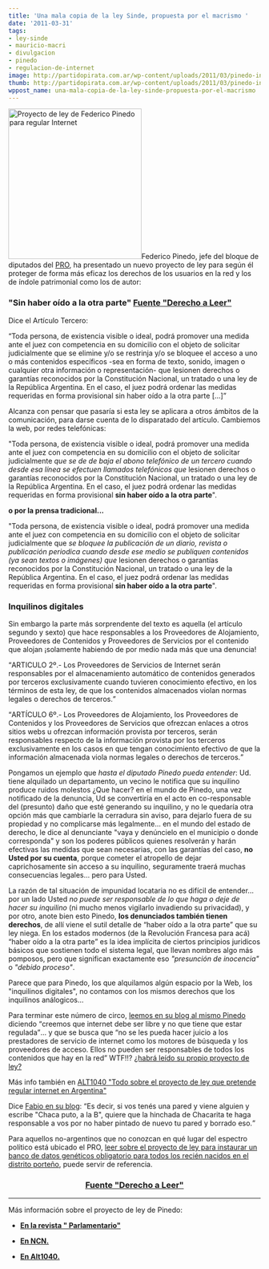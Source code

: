 ```yaml
---
title: 'Una mala copia de la ley Sinde, propuesta por el macrismo '
date: '2011-03-31'
tags:
- ley-sinde
- mauricio-macri
- divulgacion
- pinedo
- regulacion-de-internet
image: http://partidopirata.com.ar/wp-content/uploads/2011/03/pinedo-internet.png
thumb: http://partidopirata.com.ar/wp-content/uploads/2011/03/pinedo-internet.png
wppost_name: una-mala-copia-de-la-ley-sinde-propuesta-por-el-macrismo
---
```


<a href="http://partidopirata.com.ar/wp-content/uploads/2011/03/pinedo-internet.png"><img class="aligncenter size-medium wp-image-645" title="pinedo-internet" src="http://partidopirata.com.ar/wp-content/uploads/2011/03/pinedo-internet-266x300.png" alt="Proyecto de ley de Federico Pinedo para regular Internet" width="266" height="300" /></a>Federico Pinedo</strong>, jefe del bloque de diputados del <a href="http://pro.com.ar/">PRO</a>,  ha presentado un nuevo proyecto de ley para según él proteger de  forma más eficaz los derechos de los usuarios en la red y los de índole  patrimonial como los de autor:

<h3>"Sin haber oído a la otra parte" <a href="http://derechoaleer.org/2011/03/una-mala-copia-de-la-ley-sinde-p.html" target="_blank">Fuente "Derecho a Leer"</a>
</h3> <p>Dice el Artículo Tercero:</p> <p class="quote"><q>Toda persona, de existencia visible o ideal, podrá  promover una medida ante el juez con competencia en su domicilio con el  objeto de solicitar judicialmente que se elimine y/o se restrinja y/o se  bloquee el acceso a uno o más contenidos específicos -sea en forma de  texto, sonido, imagen o cualquier otra información o representación- que  lesionen derechos o garantías reconocidos por la Constitución Nacional,  un tratado o una ley de la República Argentina. En el caso, el juez  podrá ordenar las medidas requeridas en forma provisional sin haber oído  a la otra parte [...]</q></p> <p>Alcanza con pensar que pasaría si esta ley se aplicara a otros  ámbitos de la comunicación, para darse cuenta de lo disparatado del  artículo. Cambiemos la web, por redes telefónicas:</p> <p>"Toda persona, de existencia visible o ideal, podrá promover una  medida ante el juez con competencia en su domicilio con el objeto de  solicitar judicialmente <i>que se de de baja el abono telefónico de un tercero cuando desde esa línea se efectuen llamados telefónicos que</i>  lesionen derechos o garantías reconocidos por la Constitución Nacional,  un tratado o una ley de la República Argentina. En el caso, el juez  podrá ordenar las medidas requeridas en forma provisional <b>sin haber oído a la otra parte</b>".</p> <p style="font-weight: bold;">o por la prensa tradicional...</p> <p>"Toda persona, de existencia visible o ideal, podrá promover una  medida ante el juez con competencia en su domicilio con el objeto de  solicitar judicialmente que <i>se bloquee la publicación de un diario,  revista o publicación periodica cuando desde ese medio se publiquen  contenidos (ya sean textos  o imágenes) que </i>lesionen derechos o  garantías reconocidos por la Constitución Nacional, un tratado o una ley  de la República Argentina. En el caso, el juez podrá ordenar las  medidas requeridas en forma provisional <b>sin haber oído a la otra parte</b>".</p> <h3>Inquilinos digitales</h3> <p>Sin embargo la parte más sorprendente del texto es aquella (el  artículo segundo y sexto) que hace responsables a los Proveedores de  Alojamiento, Proveedores de Contenidos y Proveedores de Servicios por el  contenido que alojan ¡solamente habiendo de por medio nada más que una  denuncia!</p> <p class="quote"><q>ARTICULO 2º.- Los Proveedores de Servicios de  Internet serán responsables por el almacenamiento automático de  contenidos generados por terceros exclusivamente cuando tuvieren  conocimiento efectivo, en los términos de esta ley, de que los  contenidos almacenados violan normas legales o derechos de terceros.</q></p> <p class="quote"><q>ARTÍCULO 6º.- Los Proveedores de Alojamiento, los  Proveedores de Contenidos y los Proveedores de Servicios que ofrezcan  enlaces a otros sitios webs u ofrezcan información provista por  terceros, serán responsables respecto de la información provista por los  terceros exclusivamente en los casos en que tengan conocimiento  efectivo de que la información almacenada viola normas legales o  derechos de terceros.</q></p> <p>Pongamos un ejemplo que <i>hasta el diputado Pinedo pueda entender</i>:  Ud. tiene alquilado un departamento, un vecino le notifica que su  inquilino produce ruidos molestos ¿Que hacer? en el mundo de Pinedo, una  vez notificado de la denuncia, Ud se convertiría en el acto en  co-responsable del (presunto) daño que esté generando su inquilino, y no  le quedaría otra opción más que cambiarle la cerradura sin aviso, para  dejarlo fuera de su propiedad y no complicarse más legalmente... en el  mundo del estado de derecho, le dice al denunciante "vaya y denúncielo  en el municipio o donde corresponda" y son los poderes públicos quienes  resolverán y harán efectivas las medidas que sean necesarias, con las  garantías del caso, <b>no Usted por su cuenta</b>, porque cometer el  atropello de dejar caprichosamente sin acceso a su inquilino,  seguramente traerá muchas consecuencias legales... pero para Usted. </p> <p>La razón de tal situación de impunidad locataria no es difícil de entender... por un lado Usted <i>no puede ser responsable de lo que haga o deje de hacer su inquilino</i> (ni mucho menos vigilarlo invadiendo su privacidad), y por otro, anote bien esto Pinedo, <b>los denunciados también tienen derechos</b>, de allí viene el sutil detalle de <q>haber oído a la otra parte</q> que su ley niega. En los estados modernos (de la Revolución Francesa para acá) <q>haber oído a la otra parte</q>  es la idea implícita de ciertos principios juridicos básicos que  sostienen todo el sistema legal, que llevan nombres algo más pomposos,  pero que significan exactamente eso <i>"presunción de inocencia"</i> o <i>"debido proceso"</i>.</p> <p>Parece que para Pinedo, los que alquilamos algún espacio por la Web,  los "inquilinos digitales", no contamos con los mismos derechos que los  inquilinos análogicos...</p>
<p>Para terminar este número de circo, <a href="http://pro.com.ar/federicopinedo/2011/03/30/sobre-el-proyecto-de-ley-en-relacion-a-internet-2/">leemos en su blog al mismo Pinedo</a> diciendo <q>creemos que internet debe ser libre y no que tiene que estar regulada</q>... y que se busca que <q>no  se les pueda hacer juicio a los prestadores de servicio de internet  como los motores de búsqueda y los proveedores de acceso. Ellos no  pueden ser responsables de todos los contenidos que hay en la red</q>  WTF!!? <a href="http://www.bea.org.ar/2011/03/alguien-que-le-avise-a-pinedo/">¿habrá leído su propio proyecto de ley?</a></p> <p>Más info también en <a href="http://alt1040.com/2011/03/todo-sobre-el-proyecto-de-ley-que-pretende-regular-internet-en-argentina">ALT1040 "Todo sobre el proyecto de ley que pretende regular internet en Argentina"</a></p> <p>Dice <a href="http://www.fabio.com.ar/verpost.php?id_noticia=4396">Fabio en su blog</a>: <q>Es  decir, si vos tenés una pared y viene alguien y escribe "Chaca puto, a  la B", quiere que la hinchada de Chacarita te haga responsable a vos por  no haber pintado de nuevo tu pared y borrado eso.</q></p> <p>Para aquellos no-argentinos que no conozcan en qué lugar del espectro político está ubicado el PRO, <a href="http://www.derechoaleer.org/2011/01/haciendo-el-panoptico-genetico-de-buenos-aires.html">leer  sobre el proyecto de ley para instaurar un banco de datos genéticos  obligatorio para todos los recién nacidos en el distrito porteño</a>, puede servir de referencia.</p><h3 style="text-align: center;"><a href="http://derechoaleer.org/2011/03/una-mala-copia-de-la-ley-sinde-p.html" target="_blank">Fuente "Derecho a Leer"</a></h3><hr />

Más información sobre el proyecto de ley de Pinedo:

<ul><li style="font-weight: bold;"><a href="http://parlamentario.com/noticia-34666.html" target="_blank">En la revista " Parlamentario"</a></li><p style="font-weight: bold;"></p><li><a style="font-weight: bold;" href="http://www.ncn.com.ar/08/noticiad.php?n=9928&amp;sec=2&amp;ssec=&amp;s=noticiad" target="_blank">En NCN.</a></li><p></p><li><a style="font-weight: bold;" href="http://alt1040.com/2011/03/todo-sobre-el-proyecto-de-ley-que-pretende-regular-internet-en-argentina" target="_blank">En Alt1040.</a>
</li></ul>

